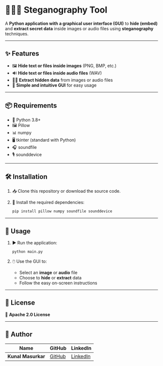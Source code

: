 # 🕵️‍♂️🔐 Steganography Tool

A **Python application with a graphical user interface (GUI)** to **hide (embed)** and **extract secret data** inside images or audio files using **steganography** techniques.

---

## ✨ Features

* 🖼️ **Hide text or files inside images** (PNG, BMP, etc.)
* 🔊 **Hide text or files inside audio files** (WAV)
* 🕵️‍♀️ **Extract hidden data** from images or audio files
* 🧠 **Simple and intuitive GUI** for easy usage

---

## 📦 Requirements

* 🐍 Python 3.8+
* 🖼️ Pillow
* 📊 numpy
* 🖥️ tkinter (standard with Python)
* 🎧 soundfile
* 🎙️ sounddevice

---

## 🛠️ Installation

1. 📥 Clone this repository or download the source code.
2. 🧰 Install the required dependencies:

   ```bash
   pip install pillow numpy soundfile sounddevice
   ```

---

## 🚀 Usage

1. ▶️ Run the application:

   ```bash
   python main.py
   ```
2. 🖱️ Use the GUI to:

   * Select an **image** or **audio** file
   * Choose to **hide** or **extract** data
   * Follow the easy on-screen instructions

---

## 📄 License

🧾 **Apache 2.0 License**

---

## 👥 Author

| Name | GitHub | LinkedIn |
|------|--------|----------|
| **Kunal Masurkar** | [GitHub](https://github.com/kunal-masurkar) | [LinkedIn](https://linkedin.com/in/kunal-masurkar-8494a123a) |
